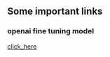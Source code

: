 ## Some important links 

### openai fine tuning model 

[click_here](https://platform.openai.com/docs/guides/supervised-fine-tuning)

